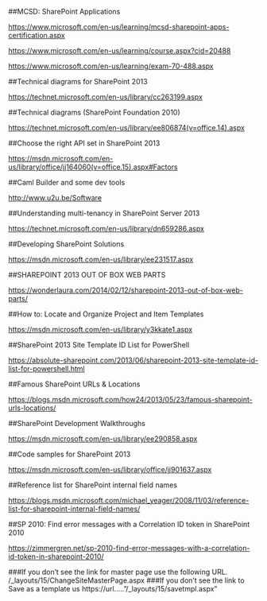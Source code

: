 ##MCSD: SharePoint Applications

https://www.microsoft.com/en-us/learning/mcsd-sharepoint-apps-certification.aspx

https://www.microsoft.com/en-us/learning/course.aspx?cid=20488

https://www.microsoft.com/en-us/learning/exam-70-488.aspx

##Technical diagrams for SharePoint 2013

https://technet.microsoft.com/en-us/library/cc263199.aspx

##Technical diagrams (SharePoint Foundation 2010)

https://technet.microsoft.com/en-us/library/ee806874(v=office.14).aspx


##Choose the right API set in SharePoint 2013

https://msdn.microsoft.com/en-us/library/office/jj164060(v=office.15).aspx#Factors

##Caml Builder and some dev tools

http://www.u2u.be/Software

##Understanding multi-tenancy in SharePoint Server 2013

https://technet.microsoft.com/en-us/library/dn659286.aspx

##Developing SharePoint Solutions

https://msdn.microsoft.com/en-us/library/ee231517.aspx

##SHAREPOINT 2013 OUT OF BOX WEB PARTS

https://wonderlaura.com/2014/02/12/sharepoint-2013-out-of-box-web-parts/

##How to: Locate and Organize Project and Item Templates

https://msdn.microsoft.com/en-us/library/y3kkate1.aspx


##SharePoint 2013 Site Template ID List for PowerShell

https://absolute-sharepoint.com/2013/06/sharepoint-2013-site-template-id-list-for-powershell.html


##Famous SharePoint URLs & Locations

https://blogs.msdn.microsoft.com/how24/2013/05/23/famous-sharepoint-urls-locations/

##SharePoint Development Walkthroughs

https://msdn.microsoft.com/en-us/library/ee290858.aspx

##Code samples for SharePoint 2013

https://msdn.microsoft.com/en-us/library/office/jj901637.aspx


##Reference list for SharePoint internal field names

https://blogs.msdn.microsoft.com/michael_yeager/2008/11/03/reference-list-for-sharepoint-internal-field-names/

##SP 2010: Find error messages with a Correlation ID token in SharePoint 2010

https://zimmergren.net/sp-2010-find-error-messages-with-a-correlation-id-token-in-sharepoint-2010/

###If you don’t see the link for master page use the following URL. /_layouts/15/ChangeSiteMasterPage.aspx
###If you don’t see the link to Save as a template us https://url.....”/_layouts/15/savetmpl.aspx”
